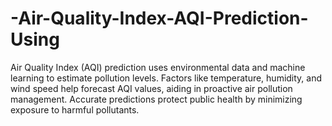 # -Air-Quality-Index-AQI-Prediction-Using
Air Quality Index (AQI) prediction uses environmental data and machine learning to estimate pollution levels. Factors like temperature, humidity, and wind speed help forecast AQI values, aiding in proactive air pollution management. Accurate predictions protect public health by minimizing exposure to harmful pollutants.
